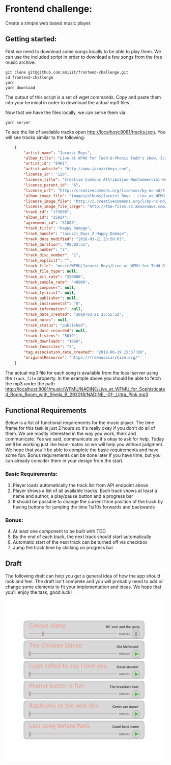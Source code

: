 # Frontend challenge:

Create a simple web based music player.

## Getting started:

First we need to download some songs locally to be able to play them. We can use the included script in order to download a few songs from the free music archive.

```
git clone git@github.com:amiiit/frontend-challenge.git
cd frontend-challenge
yarn
yarn download
```

The output of this script is a set of wget commands. Copy and paste them into your terminal in order to download the actual mp3 files.

Now that we have the files locally, we can serve them via:

```
yarn server
```

To see the list of available tracks open [http://localhost:8081/tracks.json](http://localhost:8081/tracks.json). You will see tracks similar to the following:

```json
	{
		"artist_name": "Jacuzzi Boys",
		"album_title": "Live at WFMU for Todd-O-Phonic Todd's show, 3/3/2018",
		"artist_id": "8401",
		"artist_website": "http://www.jacuzziboys.com",
		"license_id": "126",
		"license_title": "Creative Commons Attribution-NonCommercial-NoDerivatives 4.0",
		"license_parent_id": "6",
		"license_url": "http://creativecommons.org/licenses/by-nc-nd/4.0/",
		"album_image_file": "images/albums/Jacuzzi_Boys_-_Live_at_WFMU_for_Todd-O-Phonic_Todds_show_332018_-_20180321195536085.png",
		"license_image_file": "http://i.creativecommons.org/l/by-nc-nd/4.0/88x31.png",
		"license_image_file_large": "http://fma-files.s3.amazonaws.com/resources/img/licenses/by-nc-nd.png",
		"track_id": "173098",
		"album_id": "25824",
		"agreement_id": "31083",
		"track_title": "Happy Damage",
		"track_handle": "Jacuzzi_Boys_2_Happy_Damage",
		"track_date_modified": "2018-03-21 23:58:03",
		"track_duration": "00:02:55",
		"track_number": "2",
		"track_disc_number": "1",
		"track_explicit": "",
		"track_file": "music/WFMU/Jacuzzi_Boys/Live_at_WFMU_for_Todd-O-Phonic_Todds_show_332018/Jacuzzi_Boys_-_02_-_Happy_Damage.mp3",
		"track_file_type": null,
		"track_bit_rate": "320000",
		"track_sample_rate": "48000",
		"track_composer": null,
		"track_lyricist": null,
		"track_publisher": null,
		"track_instrumental": "0",
		"track_information": null,
		"track_date_created": "2018-03-21 23:55:52",
		"track_notes": null,
		"track_status": "published",
		"track_date_recorded": null,
		"track_listens": "5019",
		"track_downloads": "1660",
		"track_favorites": "2",
		"tag_association_date_created": "2018-06-19 15:57:09",
		"originalResource": "https://freemusicarchive.org/"
	}
```

The actual mp3 file for each song is available from the local server using the `track_file` property. In the example above you should be able to fetch the mp3 under the path [http://localhost:8081/music/WFMU/NADINE/Live_at_WFMU_for_Sophisticated_Boom_Boom_with_Sheila_B_292018/NADINE_-_01_-_Ultra_Pink.mp3](http://localhost:8081/music/WFMU/NADINE/Live_at_WFMU_for_Sophisticated_Boom_Boom_with_Sheila_B_292018/NADINE_-_01_-_Ultra_Pink.mp3)

## Functional Requirements

Below is a list of functional requirements for the music player. The time frame for this task is just 2 hours so it's really okay if you don't do all of them. We are mostly interested in the way you work, think and communicate. Yes we said, communicate so it's okay to ask for help. Today we'll be working just like team-mates so we will help you without judgment. We hope that you'll be able to complete the basic requirements and have some fun. Bonus requirements can be done later if you have time, but you can already consider them in your design from the start.

### Basic Requirements:

1. Player loads automatically the track list from API endpoint above
2. Player shows a list of all available tracks. Each track shows at least a name and author, a play/pause button and a progress bar
3. It should be possible to change the current time position of the track by having buttons for jumping the time 1s/10s forwards and backwards

### Bonus:

4. At least one component to be built with TDD
5. By the end of each track, the next track should start automatically
6. Automatic start of the next track can be turned off via checkbox
7. Jump the track time by clicking on progress bar

## Draft

The following draft can help you get a general idea of how the app should look and feel. The draft isn't complete and you will probably need to add or change some elements to fit your implementation and ideas. We hope that you'll enjoy the task, good luck!

![UI draft](ui-draft.png)
